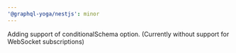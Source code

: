 ```yaml
---
'@graphql-yoga/nestjs': minor
---
```


Adding support of conditionalSchema option. (Currently without support for WebSocket subscriptions)
